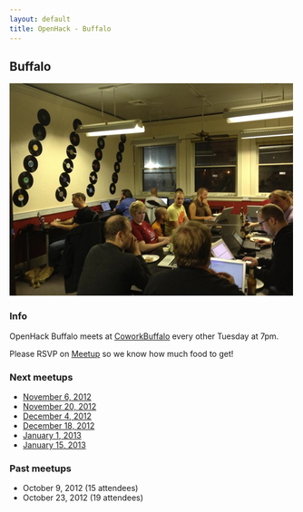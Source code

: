 ```yaml
---
layout: default
title: OpenHack - Buffalo
---
```


## Buffalo

![October 23](/buffalo/october.png)

### Info

OpenHack Buffalo meets at [CoworkBuffalo](http://coworkbuffalo.com) every other Tuesday at 7pm.

Please RSVP on [Meetup](http://www.meetup.com/Western-New-York-Ruby/) so we know how much food to get!

### Next meetups

* [November 6, 2012](http://www.meetup.com/Western-New-York-Ruby/events/86099872/)
* [November 20, 2012](http://www.meetup.com/Western-New-York-Ruby/events/86099932/)
* [December 4, 2012](http://www.meetup.com/Western-New-York-Ruby/events/dfqlpdyqqbgb/)
* [December 18, 2012](http://www.meetup.com/Western-New-York-Ruby/events/dfqlpdyqqbxb/)
* [January 1, 2013](http://www.meetup.com/Western-New-York-Ruby/events/dfqlpdyrcbcb/)
* [January 15, 2013](http://www.meetup.com/Western-New-York-Ruby/events/dfqlpdyrcbtb/)

### Past meetups

* October 9, 2012 (15 attendees)
* October 23, 2012 (19 attendees)
